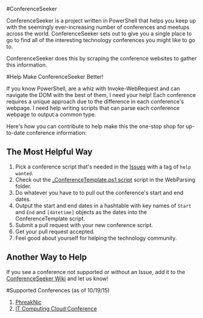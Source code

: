 #ConferenceSeeker

ConferenceSeeker is a project written in PowerShell that helps you keep up with the seemingly ever-increasing number of conferences and meetups across the world. ConferenceSeeker sets out to give you a single place to go to find all of the interesting technology conferences you might like to go to.

ConferenceSeeker does this by scraping the conference websites to gather this information.

#Help Make ConferenceSeeker Better!

If you know PowerShell, are a whiz with Invoke-WebRequest and can navigate the DOM with the best of them, I need your help!  Each conference requires a unique approach due to the difference in each conference's webpage. I need help writing scripts that can parse each conference webpage to output a common type.

Here's how you can contribute to help make this the one-stop shop for up-to-date conference information:

## The Most Helpful Way
1. Pick a conference script that's needed in the [Issues](https://github.com/adbertram/ConferenceSeeker/issues) with a tag of `help wanted`.
2. Check out the [_ConferenceTemplate.ps1 script](https://github.com/adbertram/ConferenceSeeker/blob/master/WebParsing/_ConferenceTemplate.ps1) script in the WebParsing folder.
3. Do whatever you have to to pull out the conference's start and end dates.
4. Output the start and end dates in a hashtable with key names of `Start` and `End` and `[datetime]` objects as the dates into the ConferenceTemplate script.
5. Submit a pull request with your new conference script.
6. Get your pull request accepted.
5. Feel good about yourself for helping the technology community.

## Another Way to Help

If you see a conference not supported or without an Issue, add it to the [ConferenceSeeker Wiki](https://github.com/adbertram/ConferenceSeeker/wiki/Conference-Scripts-You-Haven%27t-Got-an-Issue-for-Yet/_edit) and let us know!

#Supported Conferences (as of 10/19/15)

1. [PhreakNic](http://phreaknic.info)
2. [IT Computing Cloud Conference](http://icee3.com)